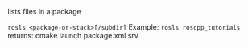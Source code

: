 lists files in a package

`rosls <package-or-stack>[/subdir]`
Example:
		`rosls roscpp_tutorials` returns: cmake launch package.xml srv